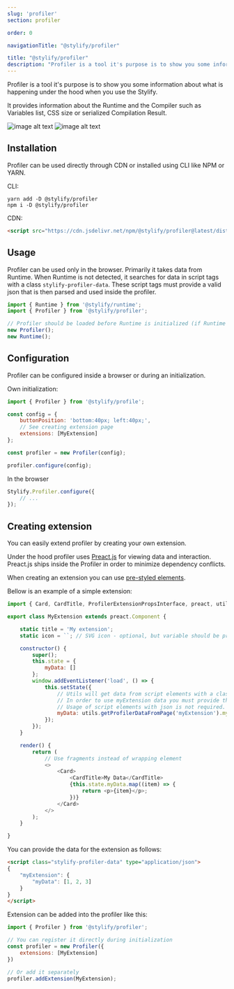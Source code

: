 ```yaml
---
slug: 'profiler'
section: profiler

order: 0

navigationTitle: "@stylify/profiler"

title: "@stylify/profiler"
description: "Profiler is a tool it's purpose is to show you some information about what is happening under the hood when you use the Stylify."
---
```


Profiler is a tool it's purpose is to show you some information about what is happening under the hood when you use the Stylify.

It provides information about the Runtime and the Compiler such as Variables list, CSS size or serialized Compilation Result.

![image alt text](/images/docs/profiler/screen1.png)
![image alt text](/images/docs/profiler/screen2.png)

## Installation

Profiler can be used directly through CDN or installed using CLI like NPM or YARN.

CLI:
```
yarn add -D @stylify/profiler
npm i -D @stylify/profiler
```

CDN:

```html
<script src="https://cdn.jsdelivr.net/npm/@stylify/profiler@latest/dist/profiler.min.js"></script>
```

## Usage
Profiler can be used only in the browser.
Primarily it takes data from Runtime. When Runtime is not detected, it searches for data in script tags with a class `stylify-profiler-data`. These script tags must provide a valid json that is then parsed and used inside the profiler.

```js
import { Runtime } from '@stylify/runtime';
import { Profiler } from '@stylify/profiler';

// Profiler should be loaded before Runtime is initialized (if Runtime is present)
new Profiler();
new Runtime();
```

## Configuration

Profiler can be configured inside a browser or during an initialization.

Own initialization:
```js
import { Profiler } from '@stylify/profile';

const config = {
	buttonPosition: 'bottom:40px; left:40px;',
	// See creating extension page
	extensions: [MyExtension]
};

const profiler = new Profiler(config);

profiler.configure(config);
```

In the browser

```js
Stylify.Profiler.configure({
	// ...
});
```

## Creating extension

You can easily extend profiler by creating your own extension.

Under the hood profiler uses [Preact.js](https://preactjs.com/) for viewing data and interaction. Preact.js ships inside the Profiler in order to minimize dependency conflicts.

When creating an extension you can use [pre-styled elements](https://github.com/stylify/packages/tree/master/packages/profiler/src/styledElements).

Bellow is an example of a simple extension:
```js
import { Card, CardTitle, ProfilerExtensionPropsInterface, preact, utils } from '@stylify/profiler';

export class MyExtension extends preact.Component {

	static title = 'My extension';
	static icon = ``; // SVG icon - optional, but variable should be provided

	constructor() {
		super();
		this.state = {
			myData: []
		};
		window.addEventListener('load', () => {
			this.setState({
				// Utils will get data from script elements with a class '.stylify-profiler-data'
				// In order to use myExtension data you must provide them
				// Usage of script elements with json is not required. You can use any other data source you want.
				myData: utils.getProfilerDataFromPage('myExtension').myData
			});
		});
	}

	render() {
		return (
			// Use fragments instead of wrapping element
			<>
				<Card>
					<CardTitle>My Data</CardTitle>
					{this.state.myData.map((item) => {
						return <p>{item}</p>;
					})}
				</Card>
			</>
		);
	}

}
```

You can provide the data for the extension as follows:

```html
<script class="stylify-profiler-data" type="application/json">
{
	"myExtension": {
		"myData": [1, 2, 3]
	}
}
</script>
```

Extension can be added into the profiler like this:

```js
import { Profiler } from '@stylify/profiler';

// You can register it directly during initialization
const profiler = new Profiler({
	extensions: [MyExtension]
})

// Or add it separately
profiler.addExtension(MyExtension);
```

